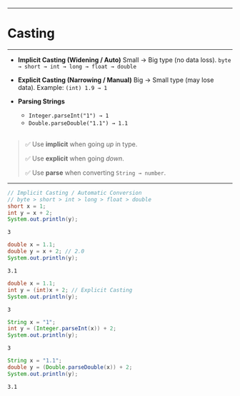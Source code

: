 
---

# Casting

---

* **Implicit Casting (Widening / Auto)**
  Small → Big type (no data loss).
  `byte → short → int → long → float → double`

* **Explicit Casting (Narrowing / Manual)**
  Big → Small type (may lose data).
  Example: `(int) 1.9 → 1`

* **Parsing Strings**

  * `Integer.parseInt("1") → 1`
  * `Double.parseDouble("1.1") → 1.1`
<br><br>
>✅ Use **implicit** when going *up* in type.
>
>✅ Use **explicit** when going *down*.
>
>✅ Use **parse** when converting `String → number`.

---

```java
// Implicit Casting / Automatic Conversion
// byte > short > int > long > float > double
short x = 1;
int y = x + 2;
System.out.println(y);
```
```
3
```

```java
double x = 1.1;
double y = x + 2; // 2.0
System.out.println(y);
```
```
3.1
```

```java
double x = 1.1;
int y = (int)x + 2; // Explicit Casting
System.out.println(y);
```
```
3
```

```java
String x = "1";
int y = (Integer.parseInt(x)) + 2;
System.out.println(y);
```
```
3
```

```java
String x = "1.1";
double y = (Double.parseDouble(x)) + 2;
System.out.println(y);
```
```
3.1
```